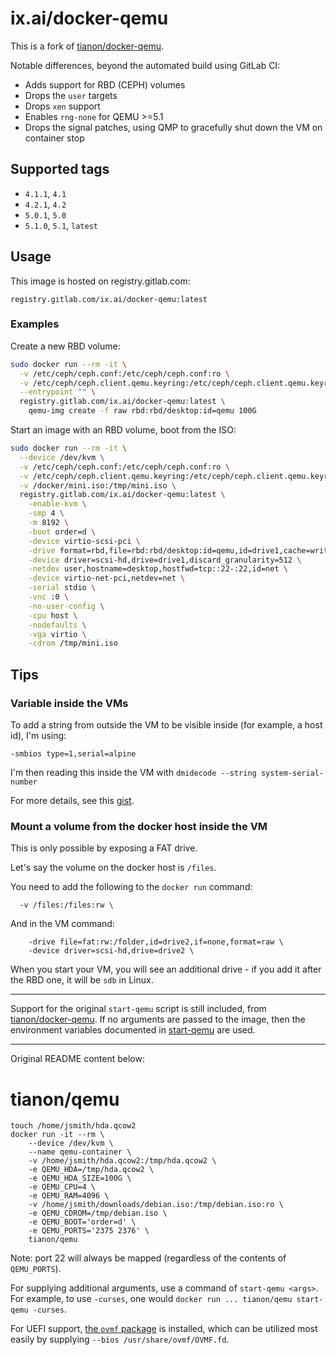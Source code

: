 # ix.ai/docker-qemu

This is a fork of [tianon/docker-qemu](https://github.com/tianon/docker-qemu).

Notable differences, beyond the automated build using GitLab CI:

* Adds support for RBD (CEPH) volumes
* Drops the `user` targets
* Drops `xen` support
* Enables `rng-none` for QEMU >=5.1
* Drops the signal patches, using QMP to gracefully shut down the VM on container stop

## Supported tags

* `4.1.1`, `4.1`
* `4.2.1`, `4.2`
* `5.0.1`, `5.0`
* `5.1.0`, `5.1`, `latest`

## Usage

This image is hosted on registry.gitlab.com:
```
registry.gitlab.com/ix.ai/docker-qemu:latest
```

### Examples
Create a new RBD volume:

```sh
sudo docker run --rm -it \
  -v /etc/ceph/ceph.conf:/etc/ceph/ceph.conf:ro \
  -v /etc/ceph/ceph.client.qemu.keyring:/etc/ceph/ceph.client.qemu.keyring:ro \
  --entrypoint "" \
  registry.gitlab.com/ix.ai/docker-qemu:latest \
    qemu-img create -f raw rbd:rbd/desktop:id=qemu 100G
```

Start an image with an RBD volume, boot from the ISO:
```sh
sudo docker run --rm -it \
  --device /dev/kvm \
  -v /etc/ceph/ceph.conf:/etc/ceph/ceph.conf:ro \
  -v /etc/ceph/ceph.client.qemu.keyring:/etc/ceph/ceph.client.qemu.keyring:ro \
  -v /docker/mini.iso:/tmp/mini.iso \
  registry.gitlab.com/ix.ai/docker-qemu:latest \
    -enable-kvm \
    -smp 4 \
    -m 8192 \
    -boot order=d \
    -device virtio-scsi-pci \
    -drive format=rbd,file=rbd:rbd/desktop:id=qemu,id=drive1,cache=writeback,if=none \
    -device driver=scsi-hd,drive=drive1,discard_granularity=512 \
    -netdev user,hostname=desktop,hostfwd=tcp::22-:22,id=net \
    -device virtio-net-pci,netdev=net \
    -serial stdio \
    -vnc :0 \
    -no-user-config \
    -cpu host \
    -nodefaults \
    -vga virtio \
    -cdrom /tmp/mini.iso
```

## Tips
### Variable inside the VMs
To add a string from outside the VM to be visible inside (for example, a host id), I'm using:
```
-smbios type=1,serial=alpine
```

I'm then reading this inside the VM with `dmidecode --string system-serial-number`

For more details, see this [gist](https://gist.github.com/smoser/290f74c256c89cb3f3bd434a27b9f64c).

### Mount a volume from the docker host inside the VM
This is only possible by exposing a FAT drive.

Let's say the volume on the docker host is `/files`.

You need to add the following to the `docker run` command:
```
  -v /files:/files:rw \
```

And in the VM command:
```
    -drive file=fat:rw:/folder,id=drive2,if=none,format=raw \
    -device driver=scsi-hd,drive=drive2 \
```

When you start your VM, you will see an additional drive - if you add it after the RBD one, it will be `sdb` in Linux.

---

Support for the original `start-qemu` script is still included, from [tianon/docker-qemu](https://github.com/tianon/docker-qemu). If no arguments are
passed to the image, then the environment variables documented in [start-qemu](start-qemu) are used.

___

Original README content below:

# tianon/qemu

	touch /home/jsmith/hda.qcow2
	docker run -it --rm \
		--device /dev/kvm \
		--name qemu-container \
		-v /home/jsmith/hda.qcow2:/tmp/hda.qcow2 \
		-e QEMU_HDA=/tmp/hda.qcow2 \
		-e QEMU_HDA_SIZE=100G \
		-e QEMU_CPU=4 \
		-e QEMU_RAM=4096 \
		-v /home/jsmith/downloads/debian.iso:/tmp/debian.iso:ro \
		-e QEMU_CDROM=/tmp/debian.iso \
		-e QEMU_BOOT='order=d' \
		-e QEMU_PORTS='2375 2376' \
		tianon/qemu

Note: port 22 will always be mapped (regardless of the contents of `QEMU_PORTS`).

For supplying additional arguments, use a command of `start-qemu <args>`. For example, to use `-curses`, one would `docker run ... tianon/qemu start-qemu -curses`.

For UEFI support, [the `ovmf` package](https://packages.debian.org/sid/ovmf) is installed, which can be utilized most easily by supplying `--bios /usr/share/ovmf/OVMF.fd`.
